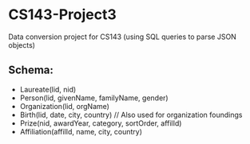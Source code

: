 # CS143-Project3
Data conversion project for CS143 (using SQL queries to parse JSON objects)

## Schema:
- Laureate(lid, nid)
- Person(lid, givenName, familyName, gender)
- Organization(lid, orgName)
- Birth(lid, date, city, country) // Also used for organization foundings
- Prize(nid, awardYear, category, sortOrder, affilId)
- Affiliation(affilId, name, city, country)
